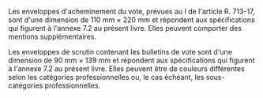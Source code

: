 Les enveloppes d'acheminement du vote, prévues au I de l'article R. 713-17, sont d'une dimension de 110 mm × 220 mm et répondent aux spécifications qui figurent à l'annexe 7.2 au présent livre. Elles peuvent comporter des mentions supplémentaires. 


Les enveloppes de scrutin contenant les bulletins de vote sont d'une dimension de 90 mm × 139 mm et répondent aux spécifications qui figurent à l'annexe 7.2 au présent livre. Elles peuvent être de couleurs différentes selon les catégories professionnelles ou, le cas échéant, les sous-catégories professionnelles.


  
